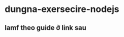 # dungna-exersecire-nodejs
<h2>lamf theo guide ở link sau</h2> <a href= "http://bigspaceship.github.io/blog/2014/05/14/how-to-create-a-rest-api-with-node-dot-js/"></a>
